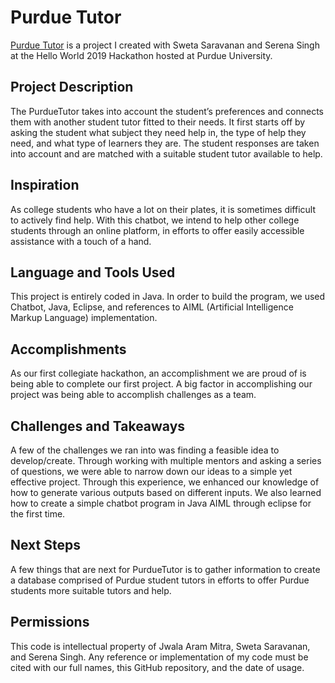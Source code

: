 # Purdue Tutor
[Purdue Tutor](https://www.youtube.com/watch?v=870OZapB6Xw) is a project I created with Sweta Saravanan and Serena Singh at the Hello World 2019 Hackathon hosted at Purdue University.

## Project Description
The PurdueTutor takes into account the student’s preferences and connects them with another student tutor fitted to their needs. It first starts off by asking the student what subject they need help in, the type of help they need, and what type of learners they are. The student responses are taken into account and are matched with a suitable student tutor available to help.

## Inspiration
As college students who have a lot on their plates, it is sometimes difficult to actively find help. With this chatbot, we intend to help other college students through an online platform, in efforts to offer easily accessible assistance with a touch of a hand.

## Language and Tools Used
This project is entirely coded in Java. In order to build the program, we used Chatbot, Java, Eclipse, and references to AIML (Artificial Intelligence Markup Language) implementation.

## Accomplishments
As our first collegiate hackathon, an accomplishment we are proud of is being able to complete our first project. A big factor in accomplishing our project was being able to accomplish challenges as a team.

## Challenges and Takeaways
A few of the challenges we ran into was finding a feasible idea to develop/create. Through working with multiple mentors and asking a series of questions, we were able to narrow down our ideas to a simple yet effective project. Through this experience, we enhanced our knowledge of how to generate various outputs based on different inputs. We also learned how to create a simple chatbot program in Java AIML through eclipse for the first time.

## Next Steps
A few things that are next for PurdueTutor is to gather information to create a database comprised of Purdue student tutors in efforts to offer Purdue students more suitable tutors and help.

## Permissions
This code is intellectual property of Jwala Aram Mitra, Sweta Saravanan, and Serena Singh. Any reference or implementation of my code must be cited with our full names, this GitHub repository, and the date of usage.
